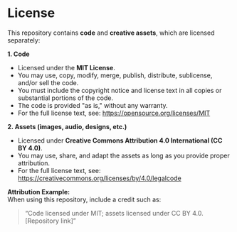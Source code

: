 # License

This repository contains **code** and **creative assets**, which are licensed separately:

**1. Code**  
- Licensed under the **MIT License**.  
- You may use, copy, modify, merge, publish, distribute, sublicense, and/or sell the code.  
- You must include the copyright notice and license text in all copies or substantial portions of the code.  
- The code is provided "as is," without any warranty.  
- For the full license text, see: https://opensource.org/licenses/MIT

**2. Assets (images, audio, designs, etc.)**  
- Licensed under **Creative Commons Attribution 4.0 International (CC BY 4.0)**.  
- You may use, share, and adapt the assets as long as you provide proper attribution.  
- For the full license text, see: https://creativecommons.org/licenses/by/4.0/legalcode

**Attribution Example:**  
When using this repository, include a credit such as:  
> “Code licensed under MIT; assets licensed under CC BY 4.0. [Repository link]”
